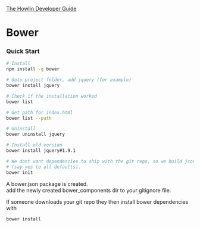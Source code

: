 [The Howlin Developer Guide](../home.md)



Bower
=====


### Quick Start

```bash
# Install
npm install -g bower

# Goto project folder, add jquery (for example)
bower install jquery

# Check if the installation worked
bower list

# Get path for index.html
bower list --path

# Uninstall
bower uninstall jquery

# Install old version
bower install jquery#1.9.1

# We dont want dependencies to ship with the git repo, so we build json file 
# (say yes to all defaults).
bower init 
```

A bower.json package is created.  
add the newly created bower_components dir to your gitignore file.

If someone downloads your git repo they then install bower dependencies with

```bash
bower install
```
